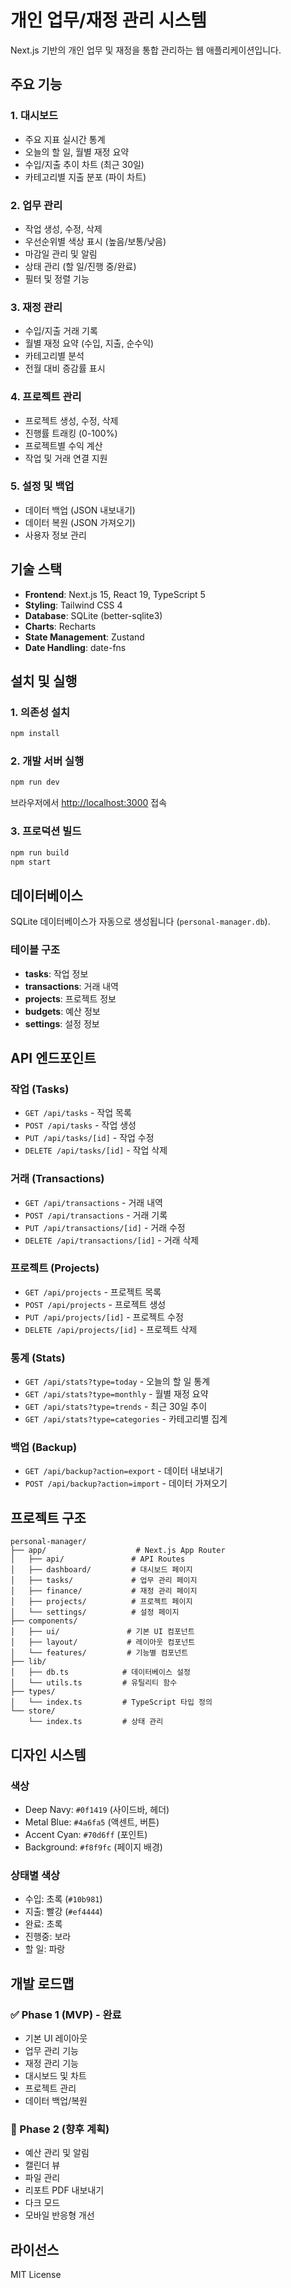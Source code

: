 # 개인 업무/재정 관리 시스템

Next.js 기반의 개인 업무 및 재정을 통합 관리하는 웹 애플리케이션입니다.

## 주요 기능

### 1. 대시보드
- 주요 지표 실시간 통계
- 오늘의 할 일, 월별 재정 요약
- 수입/지출 추이 차트 (최근 30일)
- 카테고리별 지출 분포 (파이 차트)

### 2. 업무 관리
- 작업 생성, 수정, 삭제
- 우선순위별 색상 표시 (높음/보통/낮음)
- 마감일 관리 및 알림
- 상태 관리 (할 일/진행 중/완료)
- 필터 및 정렬 기능

### 3. 재정 관리
- 수입/지출 거래 기록
- 월별 재정 요약 (수입, 지출, 순수익)
- 카테고리별 분석
- 전월 대비 증감률 표시

### 4. 프로젝트 관리
- 프로젝트 생성, 수정, 삭제
- 진행률 트래킹 (0-100%)
- 프로젝트별 수익 계산
- 작업 및 거래 연결 지원

### 5. 설정 및 백업
- 데이터 백업 (JSON 내보내기)
- 데이터 복원 (JSON 가져오기)
- 사용자 정보 관리

## 기술 스택

- **Frontend**: Next.js 15, React 19, TypeScript 5
- **Styling**: Tailwind CSS 4
- **Database**: SQLite (better-sqlite3)
- **Charts**: Recharts
- **State Management**: Zustand
- **Date Handling**: date-fns

## 설치 및 실행

### 1. 의존성 설치

```bash
npm install
```

### 2. 개발 서버 실행

```bash
npm run dev
```

브라우저에서 [http://localhost:3000](http://localhost:3000) 접속

### 3. 프로덕션 빌드

```bash
npm run build
npm start
```

## 데이터베이스

SQLite 데이터베이스가 자동으로 생성됩니다 (`personal-manager.db`).

### 테이블 구조
- **tasks**: 작업 정보
- **transactions**: 거래 내역
- **projects**: 프로젝트 정보
- **budgets**: 예산 정보
- **settings**: 설정 정보

## API 엔드포인트

### 작업 (Tasks)
- `GET /api/tasks` - 작업 목록
- `POST /api/tasks` - 작업 생성
- `PUT /api/tasks/[id]` - 작업 수정
- `DELETE /api/tasks/[id]` - 작업 삭제

### 거래 (Transactions)
- `GET /api/transactions` - 거래 내역
- `POST /api/transactions` - 거래 기록
- `PUT /api/transactions/[id]` - 거래 수정
- `DELETE /api/transactions/[id]` - 거래 삭제

### 프로젝트 (Projects)
- `GET /api/projects` - 프로젝트 목록
- `POST /api/projects` - 프로젝트 생성
- `PUT /api/projects/[id]` - 프로젝트 수정
- `DELETE /api/projects/[id]` - 프로젝트 삭제

### 통계 (Stats)
- `GET /api/stats?type=today` - 오늘의 할 일 통계
- `GET /api/stats?type=monthly` - 월별 재정 요약
- `GET /api/stats?type=trends` - 최근 30일 추이
- `GET /api/stats?type=categories` - 카테고리별 집계

### 백업 (Backup)
- `GET /api/backup?action=export` - 데이터 내보내기
- `POST /api/backup?action=import` - 데이터 가져오기

## 프로젝트 구조

```
personal-manager/
├── app/                    # Next.js App Router
│   ├── api/               # API Routes
│   ├── dashboard/         # 대시보드 페이지
│   ├── tasks/             # 업무 관리 페이지
│   ├── finance/           # 재정 관리 페이지
│   ├── projects/          # 프로젝트 페이지
│   └── settings/          # 설정 페이지
├── components/
│   ├── ui/               # 기본 UI 컴포넌트
│   ├── layout/           # 레이아웃 컴포넌트
│   └── features/         # 기능별 컴포넌트
├── lib/
│   ├── db.ts            # 데이터베이스 설정
│   └── utils.ts         # 유틸리티 함수
├── types/
│   └── index.ts         # TypeScript 타입 정의
└── store/
    └── index.ts         # 상태 관리
```

## 디자인 시스템

### 색상
- Deep Navy: `#0f1419` (사이드바, 헤더)
- Metal Blue: `#4a6fa5` (액센트, 버튼)
- Accent Cyan: `#70d6ff` (포인트)
- Background: `#f8f9fc` (페이지 배경)

### 상태별 색상
- 수입: 초록 (`#10b981`)
- 지출: 빨강 (`#ef4444`)
- 완료: 초록
- 진행중: 보라
- 할 일: 파랑

## 개발 로드맵

### ✅ Phase 1 (MVP) - 완료
- 기본 UI 레이아웃
- 업무 관리 기능
- 재정 관리 기능
- 대시보드 및 차트
- 프로젝트 관리
- 데이터 백업/복원

### 🚀 Phase 2 (향후 계획)
- 예산 관리 및 알림
- 캘린더 뷰
- 파일 관리
- 리포트 PDF 내보내기
- 다크 모드
- 모바일 반응형 개선

## 라이선스

MIT License
